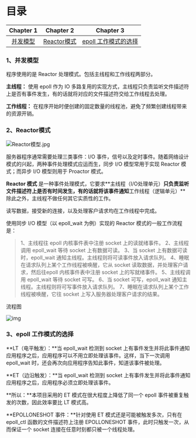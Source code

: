 # 目录

|     Chapter 1      |        Chapter 2        |            Chapter 3            |
| :----------------: | :---------------------: | :-----------------------------: |
| [并发模型](#model) | [Reactor模式](#Reactor) | [epoll 工作模式的选择](#select) |

### <span id = "model">1、并发模型</span>

程序使用的是 Reactor 处理模式。包括主线程和工作线程两部分。

**主线程：** 使用 epoll 作为 IO 多路复用的实现方式，主线程只负责监听文件描述符上是否有事件发生，有的话就将对应的文件描述符交给工作线程去处理。

**工作线程：** 在程序开始时便创建的固定数量的线程池，避免了频繁创建线程带来的资源开销。

### <span id = "Reactor">2、Reactor模式</span>

![Reactor模型.jpg](https://i.loli.net/2019/04/19/5cb92928d4004.jpg)

服务器程序通常需要处理三类事件：I/O 事件，信号以及定时事件。随着网络设计模式的兴起，两种事件处理模式应运而生，同步 I/O 模型常用于实现 Reactor 模式；而异步 I/O 模型则用于 Proactor 模式。

**Reactor 模式** 是一种事件处理模式，它要求**主线程（I/O处理单元）**只负责监听文件描述符上是否有时间发生，有的话就将该事件通知**工作线程（逻辑单元）**除此之外，主线程不做任何其它实质性的工作。

读写数据，接受新的连接，以及处理客户请求均在工作线程中完成。

使用同步 I/O 模型（以 epoll_wait 为例）实现的 Reactor 模式的一般工作流程是：

> 1、主线程往 epoll 内核事件表中注册 socket 上的读就绪事件。
> 2、主线程调用 epoll_wait 等待 socket 上有数据可读。
> 3、当 socket 上有数据可读时，epoll_wait 通知主线程。主线程则将可读事件放入请求队列。
> 4、睡眠在请求队列上某个工作线程被唤醒，它从 socket 读取数据，并处理客户请求，然后往epoll 内核事件表中注册 socket 上的写就绪事件。
> 5、主线程调用 epoll_wait 等待 socket 可写。
> 6、当 socket 可写，epoll_wait 通知主线程。主线程则将可写事件放入请求队列。
> 7、睡眠在请求队列上某个工作线程被唤醒，它往 socket 上写入服务器处理客户请求的结果。

流程图

![img](https://pic1.zhimg.com/80/v2-1f6f0caee133fde633b7cda601e87cd8_hd.jpg)

### <span id = "select">3、epoll 工作模式的选择</span>

 **LT（电平触发）：**当 epoll_wait 检测到 socket 上有事件发生并将此事件通知应用程序之后，应用程序可以不用立即处理该事件。这样，当下一次调用  epoll_wait  时，还会再次向应用程序告知此事件，知道该事件被处理。

**ET（边沿触发）：**当 epoll_wait 检测到 socket 上有事件发生并将此事件通知应用程序之后，应用程序必须立即处理该事件。

**所以：**本项目采用的 ET 模式在很大程度上降低了同一个 epoll 事件被重复触发的次数，因此效率要比 LT 模式高。

**EPOLLONESHOT 事件：**针对使用 ET 模式还是可能被触发多次，只有在 epoll_ctl 函数的文件描述符上注册 EPOLLONESHOT 事件，此时只触发一次，从而保证一个 socket 连接在任意时刻都只被一个线程处理。
